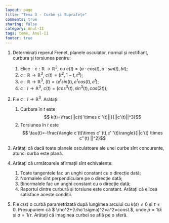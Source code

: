 ```yaml
---
layout: page
title: "Tema 3 - Curbe și Suprafețe"
comments: true
sharing: false
category: Anul-II
tags: teme, Anul-II
footer: true
---
```


1. Determinați reperul Frenet, planele osculator, normal și rectifiant, curbura
   și torsiunea pentru:
    1. Elice - $c:\mathbb{R} \to \mathbb{R}^3$, cu $c(t)=\left(a \cdot cos(t), a \cdot sin(t), bt\right)$;
    2. $c: \mathbb{R} \to \mathbb{R}^3$, $c(t)=\left(t^2,1-t,t^3 \right)$;
    3. $c: \mathbb{R} \to \mathbb{R}^3$, $(t)=\left(e^t sin(t),e^t cos(t),e^t\right)$;
    4. $c: I \to \mathbb{R}^3$, $c(t)=\left( cos^3(t), sin^3(t), cos(2t) \right)$;

2. Fie $c:I \to \mathbb{R}^3$. Arătați:
    1. Curbura în $t$ este
	     $$ k(t)=\frac{||c(t)'\times c''(t)||}{||c'(t)||^3}$$
    2. Torsiunea în $t$ este 
	     $$ \tau(t)=-\frac{\langle c'(t)\times c''(t),c'''(t)\rangle}{||c'(t)
	     \times c''(t) ||^2}$$

3. Arătați că dacă toate planele osculatoare ale unei curbe sînt concurente, atunci curba este plană.

4. Arătați că următoarele afirmații sînt echivalente:
    1. Toate tangentele fac un unghi constant cu o direcție dată;
    2. Normalele sînt perpendiculare pe o direcție dată;
    3. Binormalele fac un unghi constant cu o direcție dată;
    4. Raportul dintre curbură și torsiune este constant.
  Arătați că elicea satisface aceste condiții. 

5. Fie $c(s)$ o curbă parametrizată după lungimea arcului cu $k(s) \neq 0$
   și $\tau \neq 0$. Presupunem că $ \rho^2+(\rho'\sigma)^2=a^2=const.$,
   unde $\rho =1/k$ și $\sigma =1/\tau$. Arătați că imaginea curbei se află
   pe o sferă.

